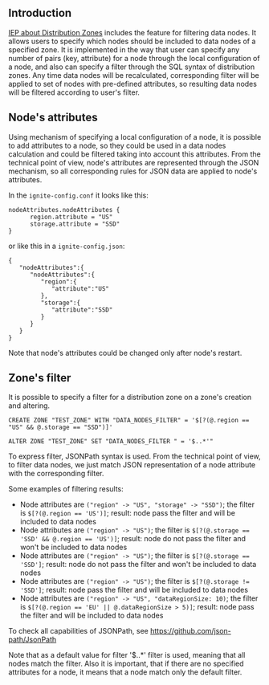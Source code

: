 ## Introduction

[IEP about Distribution Zones](https://cwiki.apache.org/confluence/display/IGNITE/IEP-101%3A+Distribution+Zones) includes the feature for
filtering data nodes. It allows users to specify which nodes should be included to data nodes of a specified zone.
It is implemented in the way that user can specify any number of pairs (key, attribute) for a node through the local configuration 
of a node, and also can specify a filter through the SQL syntax of distribution zones. Any time data nodes will be recalculated, 
corresponding filter will be applied to set of nodes with pre-defined attributes, so resulting data nodes will be filtered according to 
user's filter.

## Node's attributes
Using mechanism of specifying a local configuration of a node, it is possible to add attributes to a node, so they could be 
used in a data nodes calculation and could be filtered taking into account this attributes. From the technical point of view, 
node's attributes are represented through the JSON mechanism, so all corresponding rules for JSON data are applied to node's attributes.

In the `ignite-config.conf` it looks like this:

```
nodeAttributes.nodeAttributes {
      region.attribute = "US"
      storage.attribute = "SSD"
}
```

or like this in a `ignite-config.json`:

```
{
   "nodeAttributes":{
      "nodeAttributes":{
         "region":{
            "attribute":"US"
         },
         "storage":{
            "attribute":"SSD"
         }
      }
   }
}
```

Note that node's attributes could be changed only after node's restart.

## Zone's filter
It is possible to specify a filter for a distribution zone on a zone's creation and altering.

```
CREATE ZONE "TEST_ZONE" WITH "DATA_NODES_FILTER" = '$[?(@.region == "US" && @.storage == "SSD")]'
```
```
ALTER ZONE "TEST_ZONE" SET "DATA_NODES_FILTER " = '$..*'" 
```

To express filter, JSONPath syntax is used. From the technical point of view, to filter data nodes, we just match JSON representation of 
a node attribute with the corresponding filter. 

Some examples of filtering results:

* Node attributes are `("region" -> "US", "storage" -> "SSD")`; the filter is `$[?(@.region == 'US')]`; result: node pass the filter and will be included to data nodes
* Node attributes are `("region" -> "US")`; the filter is `$[?(@.storage == 'SSD' && @.region == 'US')]`; result: node do not pass the filter and won't be included to data nodes
* Node attributes are `("region" -> "US")`; the filter is `$[?(@.storage == 'SSD']`; result: node do not pass the filter and won't be included to data nodes
* Node attributes are `("region" -> "US")`; the filter is `$[?(@.storage != 'SSD']`; result: node pass the filter and will be included to data nodes
* Node attributes are `("region" -> "US", "dataRegionSize: 10)`; the filter is `$[?(@.region == 'EU' || @.dataRegionSize > 5)]`; result: node pass the filter and will be included to data nodes

To check all capabilities of JSONPath, see https://github.com/json-path/JsonPath

Note that as a default value for filter '$..*' filter is used, meaning that all nodes match the filter.
Also it is important, that if there are no specified attributes for a node, it means that a node match only the default filter. 



